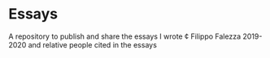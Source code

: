 # Essays
A repository to publish and share the essays I wrote
¢ Filippo Falezza 2019-2020 and relative people cited in the essays
